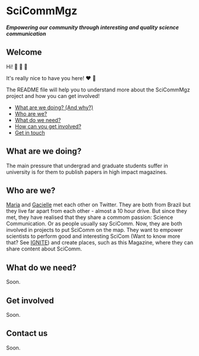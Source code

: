 # SciCommMgz

***Empowering our community through interesting and quality science communication***

## Welcome

Hi! :wave: :wave: :wave:

It's really nice to have you here! :heart: :tada:

The README file will help you to understand more about the SciCommMgz project and how you can get involved!

* [What are we doing? (And why?)](#what-are-we-doing)
* [Who are we?](#who-are-we)
* [What do we need?](#what-do-we-need)
* [How can you get involved?](#get-involved)
* [Get in touch](#contact-us)

## What are we doing?

The main pressure that undergrad and graduate students suffer in university is for them to publish papers in high impact magazines.

## Who are we?

[Maria][link_mlbonatelli] and [Gacielle][link_graciellehigino] met each other on Twitter. They are both from Brazil but they live far apart from each other - almost a 10 hour drive. But since they met, they have realised that they share a commom passion: Science Communication. Or as people usually say SciComm.
Now, they are both involved in projects to put SciComm on the map. They want to empower scientists to perform good and interesting SciCom (Want to know more that? See [IGNITE][link_ignite]) and create places, such as this Magazine, where they can share content about SciComm.

## What do we need?
Soon.

## Get involved
Soon.

## Contact us
Soon.


[link_mlbonatelli]: https://github.com/mlbonatelli
[link_graciellehigino]: https://github.com/graciellehigino
[link_ignite]: https://github.com/graciellehigino/IGNITE
